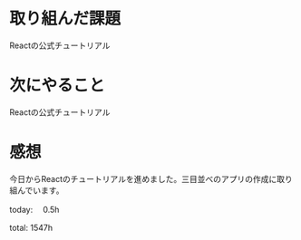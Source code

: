 # 取り組んだ課題
Reactの公式チュートリアル

# 次にやること
Reactの公式チュートリアル

# 感想 
今日からReactのチュートリアルを進めました。三目並べのアプリの作成に取り組んでいます。

today: 　0.5h

total: 1547h
